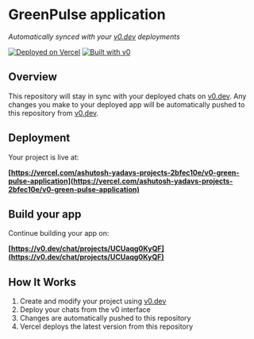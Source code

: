 # GreenPulse application

*Automatically synced with your [v0.dev](https://v0.dev) deployments*

[![Deployed on Vercel](https://img.shields.io/badge/Deployed%20on-Vercel-black?style=for-the-badge&logo=vercel)](https://vercel.com/ashutosh-yadavs-projects-2bfec10e/v0-green-pulse-application)
[![Built with v0](https://img.shields.io/badge/Built%20with-v0.dev-black?style=for-the-badge)](https://v0.dev/chat/projects/UCUaqg0KyQF)

## Overview

This repository will stay in sync with your deployed chats on [v0.dev](https://v0.dev).
Any changes you make to your deployed app will be automatically pushed to this repository from [v0.dev](https://v0.dev).

## Deployment

Your project is live at:

**[https://vercel.com/ashutosh-yadavs-projects-2bfec10e/v0-green-pulse-application](https://vercel.com/ashutosh-yadavs-projects-2bfec10e/v0-green-pulse-application)**

## Build your app

Continue building your app on:

**[https://v0.dev/chat/projects/UCUaqg0KyQF](https://v0.dev/chat/projects/UCUaqg0KyQF)**

## How It Works

1. Create and modify your project using [v0.dev](https://v0.dev)
2. Deploy your chats from the v0 interface
3. Changes are automatically pushed to this repository
4. Vercel deploys the latest version from this repository